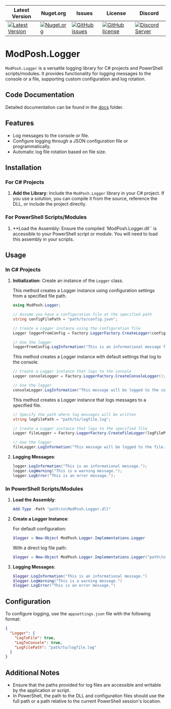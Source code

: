 | Latest Version | Nuget.org | Issues | License | Discord |
|-----------------|----------------|----------------|----------------|----------------|
| [![Latest Version](https://img.shields.io/github/v/tag/mod-posh/Logger)](https://github.com/mod-posh/Logger/tags) | [![Nuget.org](https://img.shields.io/nuget/dt/ModPosh.Logger)](https://www.nuget.org/packages/ModPosh.Logger) | [![GitHub issues](https://img.shields.io/github/issues/mod-posh/Logger)](https://github.com/mod-posh/Logger/issues) | [![GitHub license](https://img.shields.io/github/license/mod-posh/Logger)](https://github.com/mod-posh/Logger/blob/master/LICENSE) | [![Discord Server](https://assets-global.website-files.com/6257adef93867e50d84d30e2/636e0b5493894cf60b300587_full_logo_white_RGB.svg)](https://discord.com/channels/1044305359021555793/1044305781627035811) |
# ModPosh.Logger

`ModPosh.Logger` is a versatile logging library for C# projects and PowerShell scripts/modules. It provides functionality for logging messages to the console or a file, supporting custom configuration and log rotation.

## Code Documentation

Detailed documentation can be found in the [docs](docs\index.md) folder.

## Features

- Log messages to the console or file.
- Configure logging through a JSON configuration file or programmatically.
- Automatic log file rotation based on file size.

## Installation

### For C# Projects

1. **Add the Library**: Include the `ModPosh.Logger` library in your C# project. If you use a solution, you can compile it from the source, reference the DLL, or include the project directly.

### For PowerShell Scripts/Modules

1. **Load the Assembly: Ensure the compiled `ModPosh.Logger.dll`` is accessible to your PowerShell script or module. You will need to load this assembly in your scripts.

## Usage

### In C# Projects

1. **Initialization**: Create an instance of the `Logger` class.

   This method creates a Logger instance using configuration settings from a specified file path.

   ```csharp
   using ModPosh.Logger;

   // Assume you have a configuration file at the specified path
   string configFilePath = "path/to/config.json";

   // Create a Logger instance using the configuration file
   Logger loggerFromConfig = Factory.LoggerFactory.CreateLogger(configFilePath);

   // Use the logger
   loggerFromConfig.LogInformation("This is an informational message from the configured logger.");

   ```

   This method creates a Logger instance with default settings that log to the console.

   ```csharp
   // Create a Logger instance that logs to the console
   Logger consoleLogger = Factory.LoggerFactory.CreateConsoleLogger();

   // Use the logger
   consoleLogger.LogInformation("This message will be logged to the console.");
   ```

   This method creates a Logger instance that logs messages to a specified file.

   ```csharp
   // Specify the path where log messages will be written
   string logFilePath = "path/to/logfile.log";

   // Create a Logger instance that logs to the specified file
   Logger fileLogger = Factory.LoggerFactory.CreateFileLogger(logFilePath);

   // Use the logger
   fileLogger.LogInformation("This message will be logged to the file.");
   ```

2. **Logging Messages**:

   ```csharp
   logger.LogInformation("This is an informational message.");
   logger.LogWarning("This is a warning message.");
   logger.LogError("This is an error message.");
   ```

### In PowerShell Scripts/Modules

1. **Load the Assembly**:

   ```powershell
   Add-Type -Path "path\to\ModPosh.Logger.dll"
   ```

2. **Create a Logger Instance**:

   For default configuration:

   ```powershell
   $logger = New-Object ModPosh.Logger.Implementations.Logger
   ```

   With a direct log file path:

   ```powershell
   $logger = New-Object ModPosh.Logger.Implementations.Logger("path\to\logfile.log")
   ```

3. **Logging Messages**:

   ```powershell
   $logger.LogInformation("This is an informational message.")
   $logger.LogWarning("This is a warning message.")
   $logger.LogError("This is an error message.")
   ```

## Configuration

To configure logging, use the `appsettings.json` file with the following format:

```json
{
  "Logger": {
    "LogToFile": true,
    "LogToConsole": true,
    "LogFilePath": "path/to/logfile.log"
  }
}
```

## Additional Notes

- Ensure that the paths provided for log files are accessible and writable by the application or script.
- In PowerShell, the path to the DLL and configuration files should use the full path or a path relative to the current PowerShell session's location.
